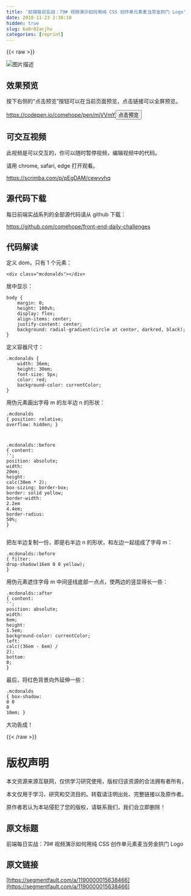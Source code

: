 ```yaml
---
title: '前端每日实战：79# 视频演示如何用纯 CSS 创作单元素麦当劳金拱门 Logo' 
date: 2018-11-23 2:30:10
hidden: true
slug: 6a0r82acjhv
categories: [reprint]
---
```


{{< raw >}}
<p><span class="img-wrap"><img data-src="/img/bVbdMrt?w=400&amp;h=400" src="https://static.alili.tech/img/bVbdMrt?w=400&amp;h=400" alt="&#x56FE;&#x7247;&#x63CF;&#x8FF0;" title="&#x56FE;&#x7247;&#x63CF;&#x8FF0;" style="cursor:pointer;display:inline"></span></p><h2 id="articleHeader0">&#x6548;&#x679C;&#x9884;&#x89C8;</h2><p>&#x6309;&#x4E0B;&#x53F3;&#x4FA7;&#x7684;&#x201C;&#x70B9;&#x51FB;&#x9884;&#x89C8;&#x201D;&#x6309;&#x94AE;&#x53EF;&#x4EE5;&#x5728;&#x5F53;&#x524D;&#x9875;&#x9762;&#x9884;&#x89C8;&#xFF0C;&#x70B9;&#x51FB;&#x94FE;&#x63A5;&#x53EF;&#x4EE5;&#x5168;&#x5C4F;&#x9884;&#x89C8;&#x3002;</p><p><a href="https://codepen.io/comehope/pen/mjVVmY" rel="nofollow noreferrer" target="_blank">https://codepen.io/comehope/pen/mjVVmY</a><button class="btn btn-xs btn-default ml10 preview" data-url="comehope/pen/mjVVmY" data-typeid="3">&#x70B9;&#x51FB;&#x9884;&#x89C8;</button></p><h2 id="articleHeader1">&#x53EF;&#x4EA4;&#x4E92;&#x89C6;&#x9891;</h2><p>&#x6B64;&#x89C6;&#x9891;&#x662F;&#x53EF;&#x4EE5;&#x4EA4;&#x4E92;&#x7684;&#xFF0C;&#x4F60;&#x53EF;&#x4EE5;&#x968F;&#x65F6;&#x6682;&#x505C;&#x89C6;&#x9891;&#xFF0C;&#x7F16;&#x8F91;&#x89C6;&#x9891;&#x4E2D;&#x7684;&#x4EE3;&#x7801;&#x3002;</p><p>&#x8BF7;&#x7528; chrome, safari, edge &#x6253;&#x5F00;&#x89C2;&#x770B;&#x3002;</p><p><a href="https://scrimba.com/p/pEgDAM/cewvyhq" rel="nofollow noreferrer" target="_blank">https://scrimba.com/p/pEgDAM/cewvyhq</a></p><h2 id="articleHeader2">&#x6E90;&#x4EE3;&#x7801;&#x4E0B;&#x8F7D;</h2><p>&#x6BCF;&#x65E5;&#x524D;&#x7AEF;&#x5B9E;&#x6218;&#x7CFB;&#x5217;&#x7684;&#x5168;&#x90E8;&#x6E90;&#x4EE3;&#x7801;&#x8BF7;&#x4ECE; github &#x4E0B;&#x8F7D;&#xFF1A;</p><p><a href="https://github.com/comehope/front-end-daily-challenges" rel="nofollow noreferrer" target="_blank">https://github.com/comehope/front-end-daily-challenges</a></p><h2 id="articleHeader3">&#x4EE3;&#x7801;&#x89E3;&#x8BFB;</h2><p>&#x5B9A;&#x4E49; dom&#xFF0C;&#x53EA;&#x6709; 1 &#x4E2A;&#x5143;&#x7D20;&#xFF1A;</p><div class="widget-codetool" style="display:none"><div class="widget-codetool--inner"><span class="selectCode code-tool" data-toggle="tooltip" data-placement="top" title="" data-original-title="&#x5168;&#x9009;"></span> <span type="button" class="copyCode code-tool" data-toggle="tooltip" data-placement="top" data-clipboard-text="&lt;div class=&quot;mcdonalds&quot;&gt;&lt;/div&gt;" title="" data-original-title="&#x590D;&#x5236;"></span> <span type="button" class="saveToNote code-tool" data-toggle="tooltip" data-placement="top" title="" data-original-title="&#x653E;&#x8FDB;&#x7B14;&#x8BB0;"></span></div></div><pre class="css hljs"><code class="css" style="word-break:break-word;white-space:initial">&lt;<span class="hljs-selector-tag">div</span> <span class="hljs-selector-tag">class</span>=&quot;<span class="hljs-selector-tag">mcdonalds</span>&quot;&gt;&lt;/<span class="hljs-selector-tag">div</span>&gt;</code></pre><p>&#x5C45;&#x4E2D;&#x663E;&#x793A;&#xFF1A;</p><div class="widget-codetool" style="display:none"><div class="widget-codetool--inner"><span class="selectCode code-tool" data-toggle="tooltip" data-placement="top" title="" data-original-title="&#x5168;&#x9009;"></span> <span type="button" class="copyCode code-tool" data-toggle="tooltip" data-placement="top" data-clipboard-text="body {
    margin: 0;
    height: 100vh;
    display: flex;
    align-items: center;
    justify-content: center;
    background: radial-gradient(circle at center, darkred, black);
}" title="" data-original-title="&#x590D;&#x5236;"></span> <span type="button" class="saveToNote code-tool" data-toggle="tooltip" data-placement="top" title="" data-original-title="&#x653E;&#x8FDB;&#x7B14;&#x8BB0;"></span></div></div><pre class="css hljs"><code class="css"><span class="hljs-selector-tag">body</span> {
    <span class="hljs-attribute">margin</span>: <span class="hljs-number">0</span>;
    <span class="hljs-attribute">height</span>: <span class="hljs-number">100vh</span>;
    <span class="hljs-attribute">display</span>: flex;
    <span class="hljs-attribute">align-items</span>: center;
    <span class="hljs-attribute">justify-content</span>: center;
    <span class="hljs-attribute">background</span>: <span class="hljs-built_in">radial-gradient</span>(circle at center, darkred, black);
}</code></pre><p>&#x5B9A;&#x4E49;&#x5BB9;&#x5668;&#x5C3A;&#x5BF8;&#xFF1A;</p><div class="widget-codetool" style="display:none"><div class="widget-codetool--inner"><span class="selectCode code-tool" data-toggle="tooltip" data-placement="top" title="" data-original-title="&#x5168;&#x9009;"></span> <span type="button" class="copyCode code-tool" data-toggle="tooltip" data-placement="top" data-clipboard-text=".mcdonalds {
    width: 36em;
    height: 30em;
    font-size: 5px;
    color: red;
    background-color: currentColor;
}" title="" data-original-title="&#x590D;&#x5236;"></span> <span type="button" class="saveToNote code-tool" data-toggle="tooltip" data-placement="top" title="" data-original-title="&#x653E;&#x8FDB;&#x7B14;&#x8BB0;"></span></div></div><pre class="css hljs"><code class="css"><span class="hljs-selector-class">.mcdonalds</span> {
    <span class="hljs-attribute">width</span>: <span class="hljs-number">36em</span>;
    <span class="hljs-attribute">height</span>: <span class="hljs-number">30em</span>;
    <span class="hljs-attribute">font-size</span>: <span class="hljs-number">5px</span>;
    <span class="hljs-attribute">color</span>: red;
    <span class="hljs-attribute">background-color</span>: currentColor;
}</code></pre><p>&#x7528;&#x4F2A;&#x5143;&#x7D20;&#x753B;&#x51FA;&#x5B57;&#x6BCD; m &#x7684;&#x5DE6;&#x534A;&#x8FB9; n &#x7684;&#x5F62;&#x72B6;&#xFF1A;</p><div class="widget-codetool" style="display:none"><div class="widget-codetool--inner"><span class="selectCode code-tool" data-toggle="tooltip" data-placement="top" title="" data-original-title="&#x5168;&#x9009;"></span> <span type="button" class="copyCode code-tool" data-toggle="tooltip" data-placement="top" data-clipboard-text=".mcdonalds {
    position: relative;
    overflow: hidden;
}

.mcdonalds::before {
    content: &apos;&apos;;
    position: absolute;
    width: 20em;
    height: calc(30em * 2);
    box-sizing: border-box;
    border: solid yellow;
    border-width: 2.2em 4.4em;
    border-radius: 50%;
}" title="" data-original-title="&#x590D;&#x5236;"></span> <span type="button" class="saveToNote code-tool" data-toggle="tooltip" data-placement="top" title="" data-original-title="&#x653E;&#x8FDB;&#x7B14;&#x8BB0;"></span></div></div><pre class="css hljs"><code class="css"><span class="hljs-selector-class">.mcdonalds</span> {
    <span class="hljs-attribute">position</span>: relative;
    <span class="hljs-attribute">overflow</span>: hidden;
}

<span class="hljs-selector-class">.mcdonalds</span><span class="hljs-selector-pseudo">::before</span> {
    <span class="hljs-attribute">content</span>: <span class="hljs-string">&apos;&apos;</span>;
    <span class="hljs-attribute">position</span>: absolute;
    <span class="hljs-attribute">width</span>: <span class="hljs-number">20em</span>;
    <span class="hljs-attribute">height</span>: <span class="hljs-built_in">calc</span>(30em * 2);
    <span class="hljs-attribute">box-sizing</span>: border-box;
    <span class="hljs-attribute">border</span>: solid yellow;
    <span class="hljs-attribute">border-width</span>: <span class="hljs-number">2.2em</span> <span class="hljs-number">4.4em</span>;
    <span class="hljs-attribute">border-radius</span>: <span class="hljs-number">50%</span>;
}</code></pre><p>&#x628A;&#x5DE6;&#x534A;&#x8FB9;&#x590D;&#x5236;&#x4E00;&#x4EFD;&#xFF0C;&#x5373;&#x662F;&#x53F3;&#x534A;&#x8FB9; n &#x7684;&#x5F62;&#x72B6;&#xFF0C;&#x548C;&#x5DE6;&#x8FB9;&#x4E00;&#x8D77;&#x7EC4;&#x6210;&#x4E86;&#x5B57;&#x6BCD; m&#xFF1A;</p><div class="widget-codetool" style="display:none"><div class="widget-codetool--inner"><span class="selectCode code-tool" data-toggle="tooltip" data-placement="top" title="" data-original-title="&#x5168;&#x9009;"></span> <span type="button" class="copyCode code-tool" data-toggle="tooltip" data-placement="top" data-clipboard-text=".mcdonalds::before {
    filter: drop-shadow(16em 0 0 yellow);
}" title="" data-original-title="&#x590D;&#x5236;"></span> <span type="button" class="saveToNote code-tool" data-toggle="tooltip" data-placement="top" title="" data-original-title="&#x653E;&#x8FDB;&#x7B14;&#x8BB0;"></span></div></div><pre class="css hljs"><code class="css"><span class="hljs-selector-class">.mcdonalds</span><span class="hljs-selector-pseudo">::before</span> {
    <span class="hljs-attribute">filter</span>: <span class="hljs-built_in">drop-shadow</span>(16em 0 0 yellow);
}</code></pre><p>&#x7528;&#x4F2A;&#x5143;&#x7D20;&#x906E;&#x4F4F;&#x5B57;&#x6BCD; m &#x4E2D;&#x95F4;&#x7AD6;&#x7EBF;&#x5E95;&#x90E8;&#x4E00;&#x70B9;&#x70B9;&#xFF0C;&#x4F7F;&#x4E24;&#x8FB9;&#x7684;&#x7AD6;&#x663E;&#x5F97;&#x957F;&#x4E00;&#x4E9B;&#xFF1A;</p><div class="widget-codetool" style="display:none"><div class="widget-codetool--inner"><span class="selectCode code-tool" data-toggle="tooltip" data-placement="top" title="" data-original-title="&#x5168;&#x9009;"></span> <span type="button" class="copyCode code-tool" data-toggle="tooltip" data-placement="top" data-clipboard-text=".mcdonalds::after {
    content: &apos;&apos;;
    position: absolute;
    width: 6em;
    height: 1.5em;
    background-color: currentColor;
    left: calc((36em - 6em) / 2);
    bottom: 0;
}" title="" data-original-title="&#x590D;&#x5236;"></span> <span type="button" class="saveToNote code-tool" data-toggle="tooltip" data-placement="top" title="" data-original-title="&#x653E;&#x8FDB;&#x7B14;&#x8BB0;"></span></div></div><pre class="css hljs"><code class="css"><span class="hljs-selector-class">.mcdonalds</span><span class="hljs-selector-pseudo">::after</span> {
    <span class="hljs-attribute">content</span>: <span class="hljs-string">&apos;&apos;</span>;
    <span class="hljs-attribute">position</span>: absolute;
    <span class="hljs-attribute">width</span>: <span class="hljs-number">6em</span>;
    <span class="hljs-attribute">height</span>: <span class="hljs-number">1.5em</span>;
    <span class="hljs-attribute">background-color</span>: currentColor;
    <span class="hljs-attribute">left</span>: <span class="hljs-built_in">calc</span>((36em - 6em) / <span class="hljs-number">2</span>);
    <span class="hljs-attribute">bottom</span>: <span class="hljs-number">0</span>;
}</code></pre><p>&#x6700;&#x540E;&#xFF0C;&#x5C06;&#x7EA2;&#x8272;&#x80CC;&#x666F;&#x5411;&#x5916;&#x5EF6;&#x4F38;&#x4E00;&#x4E9B;&#xFF1A;</p><div class="widget-codetool" style="display:none"><div class="widget-codetool--inner"><span class="selectCode code-tool" data-toggle="tooltip" data-placement="top" title="" data-original-title="&#x5168;&#x9009;"></span> <span type="button" class="copyCode code-tool" data-toggle="tooltip" data-placement="top" data-clipboard-text=".mcdonalds {
    box-shadow: 0 0 0 10em;
}" title="" data-original-title="&#x590D;&#x5236;"></span> <span type="button" class="saveToNote code-tool" data-toggle="tooltip" data-placement="top" title="" data-original-title="&#x653E;&#x8FDB;&#x7B14;&#x8BB0;"></span></div></div><pre class="css hljs"><code class="css"><span class="hljs-selector-class">.mcdonalds</span> {
    <span class="hljs-attribute">box-shadow</span>: <span class="hljs-number">0</span> <span class="hljs-number">0</span> <span class="hljs-number">0</span> <span class="hljs-number">10em</span>;
}</code></pre><p>&#x5927;&#x529F;&#x544A;&#x6210;&#xFF01;</p>
{{< /raw >}}

# 版权声明
本文资源来源互联网，仅供学习研究使用，版权归该资源的合法拥有者所有，

本文仅用于学习、研究和交流目的。转载请注明出处、完整链接以及原作者。

原作者若认为本站侵犯了您的版权，请联系我们，我们会立即删除！

## 原文标题
前端每日实战：79# 视频演示如何用纯 CSS 创作单元素麦当劳金拱门 Logo

## 原文链接
[https://segmentfault.com/a/1190000015638466](https://segmentfault.com/a/1190000015638466)

